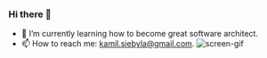 ### Hi there 👋
- 🌱 I’m currently learning how to become great software architect. 
- 📫 How to reach me: kamil.siebyla@gmail.com.
![screen-gif](https://giphy.com/clips/bestfriends-Z3e2HuMMqqSLmN5Qqu)
